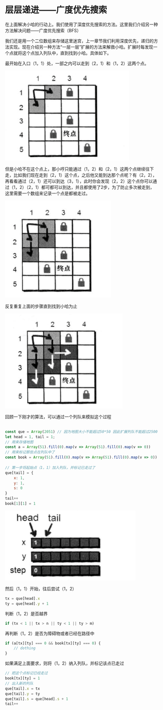 # 层层递进——广度优先搜索

在上面解决小哈的行动上。我们使用了深度优先搜索的方法。这里我们介绍另一种方法解决问题——广度优先搜索（BFS）

我们还是用一个二位数组来存储这里迷宫，上一章节我们利用深度优先，递归的方法实现。现在介绍另一种方法“一层一层”扩展的方法来解救小哈。扩展时每发现一个点就将这个点加入列队中，直到找到小哈。具体如下。

最开始在入口（1，1）处，一部之内可以走到（2，1）和（1，2）这两个点。

![层层递进](../../images/class4/6.png)

但是小哈不在这个点上，那小哼只能通过（1，2）和（2，1）这两个点继续往下走，比如我们现在走到（2，1）这个点，之后他又能到达那个点呢？有（2，2），再看看通过（2，1）还可以到达（3，1），此时你会发现（2，2）这个点你可以通过（1，2）（2，1）都可都可以到达，并且都使用了2步，为了防止多次被走到，这里需要一个数组来记录一个点是都被走过。

![层层递进](../../images/class4/7.png)

反复重复上面的步骤直到找到小哈为止

![层层递进](../../images/class4/8.png)

回顾一下刚才的算法，可以通过一个列队来模拟这个过程

```javascript

const que = Array(2051) // 因为地图大小不能超过50*50 因此扩展列队不能超过2500个
let head = 1, tail = 1;
// 用来存储地图
const a = Array(51).fill(0).map(v => Array(51).fill(0).map(v => 0))
// 用来标记那些点在列队中了
const book = Array(51).fill(0).map(v => Array(51).fill(0).map(v => 0))

// 第一步将起始点（1，1）加入列队，并标记已走过了
que[tail] = {
    x: 1,
    y: 1,
    s: 0
}
tail++
book[1][1] = 1
```

![层层递进](../../images/class4/9.png)

然后（1，1）开始，往后尝试（1，2）

```javascript
tx = que[head].x
ty = que[head].y + 1
```

判断（1，2）是否越界

```javascript
if (tx < 1 || tx > n || ty < 1 || ty > m)
```

再判断（1，2）是否为障碍物或者已经在路径中

```javascript
if (a[tx][ty] === 0 && book[tx][ty] === 0) {
    // dothing
}
```

如果满足上面要求，则将（1，2）纳入列队，并标记该点已走过

```javascript
// 把这个点标记已经走过
book[tx][ty] = 1
// 出入新的列队
que[tail].x = tx
que[tail].y = ty
que[tail].s = que[head].s + 1
tail++
```